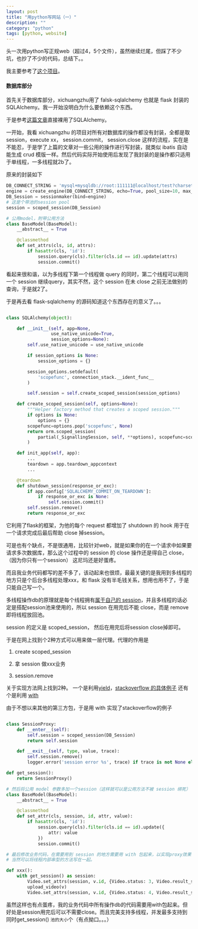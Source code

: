 ```yaml
---
layout: post
title: "用python写网站（一）"
description: ""
category: "python"
tags: [python, website]
---
```


头一次用python写正规web（超过4，5个文件），虽然继续烂尾，但踩了不少坑，也抄了不少的代码，总结下。。

我主要参考了[这个项目](https://github.com/hustlzp/xichuangzhu)。

#### 数据库部分

首先关于数据库部分，xichuangzhu用了 falsk-sqlalchemy 也就是 flask 封装的 SQLAlchemy。我一开始没明白为什么要依赖这个东西。

于是参考[这篇文章](http://www.keakon.net/2012/12/03/SQLAlchemy%E4%BD%BF%E7%94%A8%E7%BB%8F%E9%AA%8C)直接裸用了SQLAlchemy。

一开始，我看 xichuangzhu 的项目对所有对数据库的操作都没有封装，全都是取session，execute xx， session.commit， session.close 这样的流程，实在是不能忍，于是学了上篇的文章对一些公用的操作进行写封装，就类似 ibatis 自动能生成 crud 模版一样。然后代码实际开始使用后发现了我封装的是操作都只适用于单线程，一多线程就2b了。


原来的封装如下

``` python
DB_CONNECT_STRING = 'mysql+mysqldb://root:111111@localhost/test?charset=utf8'
engine = create_engine(DB_CONNECT_STRING, echo=True, pool_size=10, max_overflow=0)
DB_Session = sessionmaker(bind=engine)
# 这是个带池的session pool
session = scoped_session(DB_Session)

# 公用model，附带公用方法
class BaseModel(BaseModel):
	__abstract__ = True

	@classmethod
	def set_attrs(cls, id, attrs):
	    if hasattr(cls, 'id'):
	        session.query(cls).filter(cls.id == id).update(attrs)
	        session.commit()

```

看起来很和谐，以为多线程下第一个线程做 query 的同时，第二个线程可以用同一个 session 继续query，其实不然，这个 session 在未 close 之前无法做别的查询，于是就2了。

于是再去看 flask-sqlalchemy 的源码知道这个东西存在的意义了。。。

``` python

class SQLAlchemy(object):

	def __init__(self, app=None,
                 use_native_unicode=True,
                 session_options=None):
        self.use_native_unicode = use_native_unicode

        if session_options is None:
            session_options = {}

        session_options.setdefault(
            'scopefunc', connection_stack.__ident_func__
        )

        self.session = self.create_scoped_session(session_options)

    def create_scoped_session(self, options=None):
        """Helper factory method that creates a scoped session."""
        if options is None:
            options = {}
        scopefunc=options.pop('scopefunc', None)
        return orm.scoped_session(
            partial(_SignallingSession, self, **options), scopefunc=scopefunc
        )

    def init_app(self, app):
    	...
    	teardown = app.teardown_appcontext
    	...

    @teardown
    def shutdown_session(response_or_exc):
        if app.config['SQLALCHEMY_COMMIT_ON_TEARDOWN']:
            if response_or_exc is None:
                self.session.commit()
        self.session.remove()
        return response_or_exc
```

它利用了flask的框架，为他的每个 request 都增加了 shutdown 的 hook 用于在一个请求完成后最后帮助 close 掉session。

可是也有个缺点，不是很通用，比较针对web，就是如果你的在一个请求中如果要请求多次数据库，那么这个过程中的 session 的 close 操作还是得自己 close，（因为你只有一个session） 这尼玛还是好蛋疼。

而且我业务代码都写的差不多了，该动起来也很烦，最最关键的是我用到多线程的地方只是个后台多线程处理xxx，和 flask 没有半毛钱关系，想用也用不了，于是只能自己写一个。

多线程操作db的原理就是每个线程拥有[属于自己的 session](http://docs.sqlalchemy.org/en/latest/orm/session.html#contextual-thread-local-sessions)，并且多线程的话必定是搭配session池来使用的，所以 session 在用完后不能 close，而是 remove 即将线程放回池。

session 的定义是 scoped_session， 然后在用完后将session close掉即可。

于是在网上找到个2种方式可以用来做一层代理。代理的作用是

1. create scoped_session

2. 拿 session 做xxx业务

3. session.remove

关于实现方法网上找到2种。 一个是利用[yield](http://pyzh.readthedocs.org/en/latest/the-python-yield-keyword-explained.html)，[stackoverflow 的具体例子](http://stackoverflow.com/questions/5544774/whats-the-recommended-scoped-session-usage-pattern-in-a-multithreaded-sqlalchem) 还有个是利用 [with](http://python.42qu.com/11155501)

由于不想以来其他的第三方包，于是用 with 实现了stackoverflow的例子

```python

class SessionProxy:
    def __enter__(self):
        self.session = scoped_session(DB_Session)
        return self.session

    def __exit__(self, type, value, trace):
        self.session.remove()
        logger.error('session error %s', trace) if trace is not None else trace

def get_session():
    return SessionProxy()

# 然后将公用 model 参数多加一个session（这样就可以是公用方法不被 session 绑死）
class BaseModel(BaseModel):
	__abstract__ = True

    @classmethod
    def set_attr(cls, session, id, attr, value):
        if hasattr(cls, 'id'):
            session.query(cls).filter(cls.id == id).update({
                attr: value
            })
            session.commit()

# 最后修改业务代码，在需要用到 session 的地方需要用 with 包起来，以实现proxy效果
# 当然可以将线程内部串型的方法写在一起。

def xxx():
	with get_session() as session:
		Video.set_attrs(session, v.id, {Video.status: 3, Video.result_status: 3})
		upload_video(v)
		Video.set_attrs(session, v.id, {Video.status: 4, Video.result_status: 4})

```

虽然这样也有点蛋疼，我的业务代码中所有操作db的代码需要用with包起来。但好处是session用完后可以不需要close。而且完美支持多线程，并发最多支持到同时get_session() `池的大小`个（有点拗口。。。）



